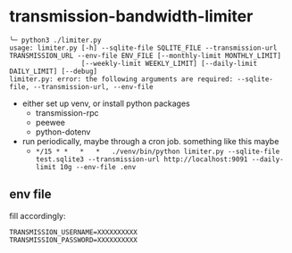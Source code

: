 # transmission-bandwidth-limiter

```
╰─ python3 ./limiter.py
usage: limiter.py [-h] --sqlite-file SQLITE_FILE --transmission-url TRANSMISSION_URL --env-file ENV_FILE [--monthly-limit MONTHLY_LIMIT]
                  [--weekly-limit WEEKLY_LIMIT] [--daily-limit DAILY_LIMIT] [--debug]
limiter.py: error: the following arguments are required: --sqlite-file, --transmission-url, --env-file
```

* either set up venv, or install python packages
  * transmission-rpc
  * peewee
  * python-dotenv
* run periodically, maybe through a cron job. something like this maybe
  * ```*/15 * *   *   *   ./venv/bin/python limiter.py --sqlite-file test.sqlite3 --transmission-url http://localhost:9091 --daily-limit 10g --env-file .env```

## env file

fill accordingly:

```
TRANSMISSION_USERNAME=XXXXXXXXXX
TRANSMISSION_PASSWORD=XXXXXXXXXX
```